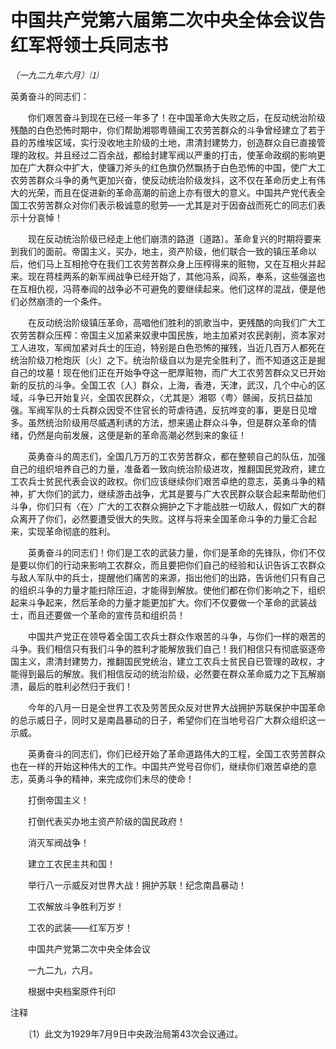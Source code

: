 # 中国共产党第六届第二次中央全体会议告红军将领士兵同志书

*（一九二九年六月）⑴*

英勇奋斗的同志们：

　　你们艰苦奋斗到现在已经一年多了！在中国革命大失败之后，在反动统治阶级残酷的白色恐怖时期中，你们帮助湘鄂粤赣闽工农劳苦群众的斗争曾经建立了若于县的苏维埃区域，实行没收地主阶级的土地，肃清封建势力，创造群众自已直接管理的政权。并且经过二百余战，都给封建军阀以严重的打击，使革命政纲的影响更加在广大群众中扩大，使镰刀斧头的红色旗仍然飘扬于白色恐怖的中国，使广大工农劳苦群众斗争的勇气更加兴奋，使反动统治阶级发抖，这不仅在革命历史上有伟大的光荣，而且在促进新的革命高潮的前途上亦有很大的意义。中国共产党代表全国工农劳苦群众对你们表示极诚意的慰劳—一尤其是对于因奋战而死亡的同志们表示十分哀悼！

　　现在反动统治阶级已经走上他们崩溃的路道〔道路〕。革命复兴的时期将要来到我们的面前。帝国主义，买办，地主，资产阶级，他们联合一致的镇压革命以后，他们马上互相抢夺在我们工农劳苦群众身上压榨得来的赃物，又在互相火并起来。现在蒋桂两系的新军阀战争已经开始了，其他冯系，阎系，奉系，这些强盗也在互相仇视，冯蒋奉阎的战争必不可避免的要继续起来。他们这样的混战，便是他们必然崩溃的一个条件。

　　在反动统治阶级镇压革命，高唱他们胜利的凯歌当中，更残酷的向我们广大工农劳苦群众压榨：帝国主义加紧来奴隶中国民族，地主加紧对农民剥削，资本家对工人进攻，军阀加紧对兵士的压迫，特别是白色恐怖的摧残，当近几百万人都死在统治阶级刀枪炮灰〔火〕之下。统治阶级自以为是完全胜利了，而不知道这正是掘自己的坟墓！现在他们正在开始争夺这一肥厚赃物，而广大工农劳苦群众又已开始新的反抗的斗争。全国工农〔人〕群众，上海，香港，天津，武汉，几个中心的区域，斗争已开始复兴，全国农民群众，〈尤其是〉湘鄂〈粤〉赣闽，反抗日益加强。军阀军队的士兵群众因受不住官长的苛虐待遇，反抗哗变的事，更是日见增多。虽然统治阶级用尽威遇利诱的方法，想来遏止群众斗争，但是群众革命的情绪，仍然是向前发展，这便是新的革命高潮必然到来的象征！

　　英勇奋斗的周志们，全国几万万的工农劳苦群众，都在整顿自己的队伍，加强自己的组织培养自己的力量，准备着一致向统治阶级进攻，推翻国民党政府，建立工农兵士贫民代表会议的政权。你们应该继续你们艰苦卓绝的意志，英勇斗争的精神，扩大你们的武力，继续游击战争，尤其是要与广大农民群众联合起来帮助他们斗争，你们只有〈在〉广大的工农群众拥护之下才能战胜一切敌人，假如广大的群众离开了你们，必然要遭受很大的失败。这样与将来全国革命斗争的力量汇合起来，实现革命彻底的胜利。

　　英勇奋斗的同志们！你们是工农的武装力量，你们是革命的先锋队，你们不仅是要以你们的行动来影响工农群众，而且要把你们自己的经验和认识告诉工农群众与敌人军队中的兵士，提醒他们痛苦的来源，指出他们的出路，告诉他们只有自己的组织斗争的力量才能扫除压迫，才能得到解放。使他们都在你们影响之下，组织起来斗争起来，然后革命的力量才能更加扩大。你们不仅要做一个革命的武装战士，而且还要做一个革命的宣传员和组织员！

　　中国共产党正在领导着全国工农兵士群众作艰苦的斗争，与你们一样的艰苦的斗争。我们相信只有我们斗争的胜利才能解放我们自己！我们相信只有彻底驱逐帝国主义，肃清封建势力，推翻国民党统治，建立工农兵士贫民自已管理的政权，才能得到最后的解放。我们相信反动的统治阶级，必然要在群众革命威力之下瓦解崩溃，最后的胜利必然归于我们！

　　今年的八月一日是全世界工农及劳苦民众反对世界大战拥护苏联保护中国革命的总示威日子，同时又是南昌暴动的日子，希望你们在当地号召广大群众组织这一示威。

　　英勇奋斗的同志们，你们已经开始了革命道路伟大的工程，全国工农劳苦群众也在一样的开始这种伟大的工作。中国共产党号召你们，继续你们艰苦卓绝的意志，英勇斗争的精神，来完成你们未尽的使命！

　　打倒帝国主义！

　　打倒代表买办地主资产阶级的国民政府！

　　消灭军阀战争！

　　建立工农民主共和国！

　　举行八一示威反对世界大战！拥护苏联！纪念南昌暴动！

　　工农解放斗争胜利万岁！

　　工农的武装——红军万岁！

　　中国共产党第二次中央全体会议

　　一九二九，六月。

　　根据中央档案原件刊印

注释

　　〔1）此文为1929年7月9日中央政治局第43次会议通过。

